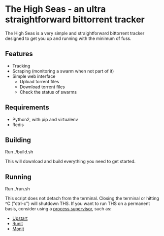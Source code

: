 The High Seas - an ultra straightforward bittorrent tracker
===========================================================

The High Seas is a very simple and straightforward bittorrent tracker
designed to get you up and running with the minimum of fuss.

Features
--------

* Tracking
* Scraping (monitoring a swarm when not part of it)
* Simple web interface
    - Upload torrent files
    - Download torrent files
    - Check the status of swarms

Requirements
------------

* Python2, with pip and virtualenv
* Redis

Building
--------

Run ./build.sh

This will download and build everything you need to get started.

Running
-------

Run ./run.sh

This script does not detach from the terminal.  Closing the terminal
or hitting ^C ("ctrl-c") will shutdown THS.  If you want to run THS on
a permanent basis, consider using a [process
supervisor](http://en.wikipedia.org/wiki/Process_supervision), such as:

* [Upstart](http://upstart.ubuntu.com/)
* [Runit](http://mmonit.com/monit/)
* [Monit](http://smarden.org/runit/)